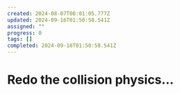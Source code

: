 ```yaml
---
created: 2024-08-07T00:01:05.777Z
updated: 2024-09-16T01:50:58.541Z
assigned: ""
progress: 0
tags: []
completed: 2024-09-16T01:50:58.541Z
---
```


# Redo the collision physics...
